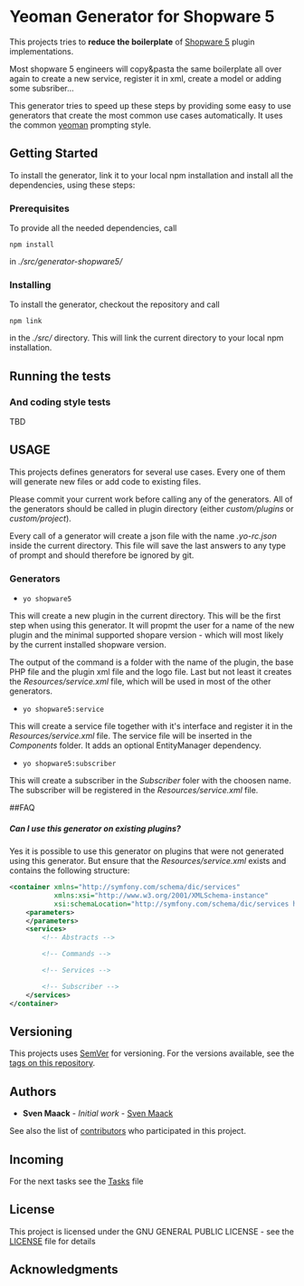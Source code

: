 # Yeoman Generator for Shopware 5

This projects tries to **reduce the boilerplate** of [Shopware 5](https://www.shopware.com/de/migration/infos-zu-shopware-5/) plugin implementations. 

Most shopware 5 engineers will copy&pasta the same boilerplate all over again to create a new service, register it in xml, create a model or adding some subsriber...

This generator tries to speed up these steps by providing some easy to use generators that create the most common use cases automatically. It uses the common [yeoman](https://yeoman.io/) prompting style.

## Getting Started

To install the generator, link it to your local npm installation and install all the dependencies, using these steps:

### Prerequisites

To provide all the needed dependencies, call 

```
npm install
```

in  *./src/generator-shopware5/* 

### Installing

To install the generator, checkout the repository and call 

```
npm link
```

in the *./src/* directory. This will link the current directory to your local npm installation.

## Running the tests

### And coding style tests

TBD

## USAGE

This projects defines generators for several use cases. Every one of them will generate new files or add code to existing files. 

Please commit your current work before calling any of the generators. All of the generators should be called in plugin directory (either *custom/plugins* or *custom/project*). 

Every call of a generator will create a json file with the name *.yo-rc.json* inside the current directory. This file will save the last answers to any type of prompt and should therefore be ignored by git.

### Generators

* `yo shopware5`
 
This will create a new plugin in the current directory. This will be the first step when using this generator. It will propmt the user for a name of the new plugin and the minimal supported shopare version - which will most likely by the current installed shopware version.

The output of the command is a folder with the name of the plugin, the base PHP file and the plugin xml file and the logo file. Last but not least it creates the *Resources/service.xml* file, which will be used in most of the other generators.

* `yo shopware5:service`

This will create a service file together with it's interface and register it in the *Resources/service.xml* file. The service file will be inserted in the *Components* folder. 
It adds an optional EntityManager dependency.

* `yo shopware5:subscriber`

This will create a subscriber in the *Subscriber* foler with the choosen name. The subscriber will be registered in the *Resources/service.xml* file.


##FAQ

##### Can I use this generator on existing plugins?

Yes it is possible to use this generator on plugins that were not generated using this generator. But ensure that the *Resources/service.xml* exists and contains the following structure:

```xml
<container xmlns="http://symfony.com/schema/dic/services"
           xmlns:xsi="http://www.w3.org/2001/XMLSchema-instance"
           xsi:schemaLocation="http://symfony.com/schema/dic/services http://symfony.com/schema/dic/services/services-1.0.xsd">
    <parameters>
    </parameters>
    <services>
        <!-- Abstracts -->

        <!-- Commands -->

        <!-- Services -->

        <!-- Subscriber -->
    </services>
</container>
```

## Versioning

This projects uses [SemVer](http://semver.org/) for versioning. For the versions available, see the [tags on this repository](https://github.com/SvenMaack/yeoman_shopware5/tags). 

## Authors

* **Sven Maack** - *Initial work* - [Sven Maack](https://github.com/SvenMaack)

See also the list of [contributors](https://github.com/SvenMaack/yeoman_shopware5/contributors) who participated in this project.

## Incoming

For the next tasks see the [Tasks](Tasks.md) file

## License

This project is licensed under the GNU GENERAL PUBLIC LICENSE - see the [LICENSE](LICENSE) file for details

## Acknowledgments
